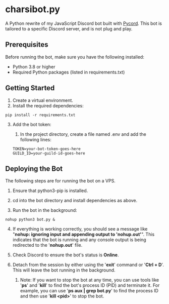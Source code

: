 # charsibot.py
A Python rewrite of my JavaScript Discord bot built with [Pycord](https://pycord.dev/). This bot is tailored to a specific Discord server, and is not plug and play.

## Prerequisites
Before running the bot, make sure you have the following installed:
- Python 3.8 or higher
- Required Python packages (listed in requirements.txt)

## Getting Started
1. Create a virtual environment.
2. Install the required dependencies:

`` pip install -r requirements.txt ``

3. Add the bot token:
    1. In the project directory, create a file named .env and add the following lines:

    ``TOKEN=your-bot-token-goes-here``  
    ``GUILD_ID=your-guild-id-goes-here``

## Deploying the Bot
The following steps are for running the bot on a VPS.

1. Ensure that python3-pip is installed.

2. cd into the bot directory and install dependencies as above.

3. Run the bot in the background:

`` nohup python3 bot.py & ``

4. If everything is working correctly, you should see a message like "**nohup: ignoring input and appending output to 'nohup.out'**". This indicates that the bot is running and any console output is being redirected to the '**nohup.out**' file.

5. Check Discord to ensure the bot's status is **Online**. 

6. Detach from the session by either using the '**exit**' command or '**Ctrl + D**'. This will leave the bot running in the background.

    1. Note: If you want to stop the bot at any time, you can use tools like '**ps**' and '**kill**' to find the bot's process ID (PID) and terminate it. For example, you can use '**ps aux | grep bot.py**' to find the process ID and then use '**kill \<pid>**' to stop the bot.